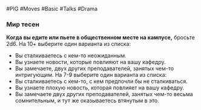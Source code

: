 #PIG #Moves #Basic #Talks #Drama 
### Мир тесен
**Когда вы едите или пьете в общественном месте на кампусе,** бросьте 2d6. На 10+ выберите один варианта из списка:
* Вы сталкиваетесь с кем-то неожиданным.
* Вы узнаете новости, которые повлияют на вашу кафедру.
* Вы замечаете, двух других преподавателей, занятых чем-то интригующим.
На 7-9 выберите один варианта из списка:
* Вы сталкиваетесь с кем-то, с кем предпочли бы не сталкиваться.
* Вы узнаете плохую новость, которая повлияет на вашу кафедру.
* Вы замечаете двух других преподавателей, занятых чем-то весьма сомнительным, и тут же оказываетесь втянутым в это.
